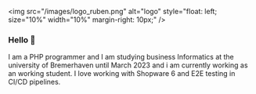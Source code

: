 <img src="/images/logo_ruben.png" alt="logo" style="float: left; size="10%" width="10%" margin-right: 10px;" />

### Hello 👋
I am a PHP programmer and I am studying business Informatics at the university of Bremerhaven until March 2023 and i am currently working as an working student.
I love working with Shopware 6 and E2E testing in CI/CD pipelines.
